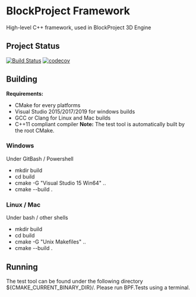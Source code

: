 # BlockProject Framework
High-level C++ framework, used in BlockProject 3D Engine

## Project Status
[![Build Status](https://travis-ci.org/BlockProject3D/Framework.svg?branch=master)](https://travis-ci.org/BlockProject3D/Framework)
[![codecov](https://codecov.io/gh/BlockProject3D/Framework/branch/master/graph/badge.svg)](https://codecov.io/gh/BlockProject3D/Framework)

## Building
<strong>Requirements:</strong>
-   CMake for every platforms
-   Visual Studio 2015/2017/2019 for windows builds
-   GCC or Clang for Linux and Mac builds
-   C++11 compliant compiler
<strong>Note:</strong>
The test tool is automatically built by the root CMake.

### Windows
Under GitBash / Powershell
-   mkdir build
-   cd build
-   cmake -G "Visual Studio 15 Win64" ..
-   cmake --build .

### Linux / Mac
Under bash / other shells
-   mkdir build
-   cd build
-   cmake -G "Unix Makefiles" ..
-   cmake --build .

## Running
The test tool can be found under the following directory ${CMAKE_CURRENT_BINARY_DIR}/<target type either Debug or Release>.
Please run BPF.Tests using a terminal.